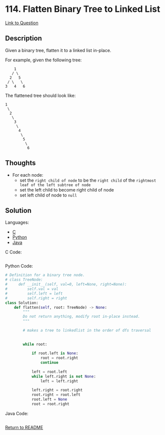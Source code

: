 # 114. Flatten Binary Tree to Linked List
[Link to Question](https://leetcode.com/problems/flatten-binary-tree-to-linked-list/)

## Description

Given a binary tree, flatten it to a linked list in-place.

For example, given the following tree:

```
    1
   / \
  2   5
 / \   \
3   4   6
```

The flattened tree should look like:

```
1
 \
  2
   \
    3
     \
      4
       \
        5
         \
          6
```



## Thoughts

- For each node:
    - set the `right child of node` to be the `right child` of the `rightmost leaf of the left subtree of node`
    - set the left child to become right child of node
    - set left child of node to `null`



## Solution

Languages:

- [C](#C)
- [Python](#python)
- [Java](#java)

<div id="C"></div>C Code:

```C

```

<div id="python"></div>Python Code:

```python
# Definition for a binary tree node.
# class TreeNode:
#     def __init__(self, val=0, left=None, right=None):
#         self.val = val
#         self.left = left
#         self.right = right
class Solution:
    def flatten(self, root: TreeNode) -> None:
        """
        Do not return anything, modify root in-place instead.
        """
        
        # makes a tree to linkedlist in the order of dfs traversal
        
        
        while root:
            
            if root.left is None:
                root = root.right
                continue
            
            left = root.left
            while left.right is not None:
                left = left.right
            
            left.right = root.right
            root.right = root.left
            root.left = None
            root = root.right
```

<div id="java"></div>Java Code:

```java

```

[Return to README](./../README.md)
